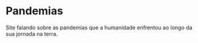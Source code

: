 # Pandemias
 Site falando sobre as pandemias que a humanidade enfrentou ao longo da sua jornada na terra.
